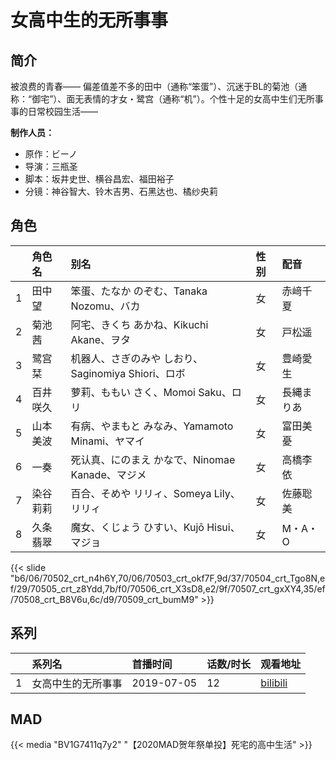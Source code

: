 # 女高中生的无所事事


## 简介

被浪费的青春——
偏差值差不多的田中（通称“笨蛋”）、沉迷于BL的菊池（通称：“御宅”）、面无表情的才女・鹭宫（通称“机”）。个性十足的女高中生们无所事事的日常校园生活——

**制作人员：**
- 原作：ビーノ
- 导演：三瓶圣
- 脚本：坂井史世、横谷昌宏、福田裕子
- 分镜：神谷智大、铃木吉男、石黑达也、橘纱央莉

## 角色

|     |   角色名   |   别名  | 性别 |  配音  |
|:--- |:------  |:----      |:---  |:--   |
| 1 | 田中望 | 笨蛋、たなか のぞむ、Tanaka Nozomu、バカ | 女 | 赤﨑千夏 |
| 2 | 菊池茜 | 阿宅、きくち あかね、Kikuchi Akane、ヲタ | 女 | 戸松遥 |
| 3 | 鹭宫栞 | 机器人、さぎのみや しおり、Saginomiya Shiori、ロボ | 女 | 豊崎愛生 |
| 4 | 百井咲久 | 萝莉、ももい さく、Momoi Saku、ロリ | 女 | 長縄まりあ |
| 5 | 山本美波 | 有病、やまもと みなみ、Yamamoto Minami、ヤマイ | 女 | 富田美憂 |
| 6 | 一奏 | 死认真、にのまえ かなで、Ninomae Kanade、マジメ | 女 | 高橋李依 |
| 7 | 染谷莉莉 | 百合、そめや リリィ、Someya Lily、リリィ | 女 | 佐藤聡美 |
| 8 | 久条翡翠 | 魔女、くじょう ひすい、Kujō Hisui、マジョ | 女 | M・A・O |

{{< slide "b6/06/70502_crt_n4h6Y,70/06/70503_crt_okf7F,9d/37/70504_crt_Tgo8N,ef/29/70505_crt_z8Ydd,7b/f0/70506_crt_X3sD8,e2/9f/70507_crt_gxXY4,35/ef/70508_crt_B8V6u,6c/d9/70509_crt_bumM9" >}}

## 系列

|     |   系列名   |   首播时间  | 话数/时长  | 观看地址 |
|:---  |:------    |:----      |:---       |:---  |
| 1 | 女高中生的无所事事 | 2019-07-05 | 12 | [bilibili](https://www.bilibili.com/bangumi/play/ep276680)  |


## MAD

{{< media  "BV1G7411q7y2"
"【2020MAD贺年祭单投】死宅的高中生活"  >}}

